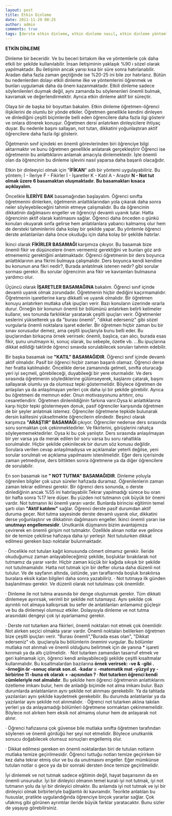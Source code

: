 ```yaml
---
layout: post
title: Etkin Dinleme
date: 2011-11-29 00:25
author: admin
comments: true
tags: [derste etkin dinleme, etkin dinleme nasıl, etkin dinleme yöntemleri, Rehberlik ]
---
```

<strong>ETKİN DİNLEME</strong>

Dinleme bir beceridir. Ve bu beceri birtakım ilke ve yöntemlerle çok daha etkili bir şekilde kullanılabilir. İnsan iletişiminin yaklaşık %90 ı sözel olarak yapılmaktadır. Bu iletişinin ancak yarısı kısa bir süre sonra hatırlanabilir. Aradan daha fazla zaman geçtiğinde ise %20-25 ini bile zor hatırlarız. Bütün bu nedenlerden dolayı etkili dinleme ilke ve yöntemlerini öğrenmek ve bunları uygulamak daha da önem kazanmaktadır.
Etkili dinleme sadece söylenilenleri duymak değil, aynı zamanda bu söylenenleri önemli bulmak, kavramak ve değerlendirmektir. Ayrıca etkin dinleme aktif bir süreçtir.

Olaya bir de başka bir boyuttan bakalım. Etkin dinleme öğretmen-öğrenci ilişkilerini de olumlu bir yönde etkiler. Öğretmen genellikle kendini dinleyen ve dinlediğini çeşitli biçimlerde belli eden öğrencilere daha fazla ilgi gösterir ve onlara dönerek konuşur. Öğretmen dersi anlatırken dinleyicilere ihtiyaç duyar. Bu nedenle başını sallayan, not tutan, dikkatini yoğunlaştıran aktif öğrencilere daha fazla ilgi gösterir.

Öğetmenin sınıf içindeki en önemli görevlerinden biri öğrenciye bilgi aktarmaktır ve bunu öğretmen genellikle anlatarak gerçekleştirir Öğrenci ise öğretmenin bu anlattıklarını anlamak amacıyla dinlemektedir. İşte önemli olan da öğrencinin bu dinleme işlevini nasıl yaparsa daha başarılı olacağıdır.

Etkin bir dinleeyici olmak için "<strong>İFİKAN</strong>" adlı bir yöntemi uygulayabiliriz.
Bu yöntem;
İ - İleriye
F - Fikirler
İ - İşaretler
K - Katıl
A - Araştır
<strong>N - Not tut olmak üzere 6 basamaktan oluşmaktadır.</strong>
<strong>Bu basamakları kısaca açıklayalım.</strong>

Öncelikle <strong>İLERİYE BAK </strong>basamağından başlayalım. Öğrenci sınıfta öğretmenini dinlerken, öğetmenin anlattıklarından yola çıkarak daha sonra neler söyleyebileceğini tahmin etmeye çalışmalıdır. Bu da öğrencinin dikkatinin dağılmasını engeller ve öğrenciyi devamlı uyanık tutar. Hatta öğrencinin aktif olarak katılmasını sağlar. Öğrenci daha önceden o günkü konuları okuyarak sınfa gelirse hem anlatılanlara yabancı kalmamış olur hem de dersteki tahminlerini daha kolay bir şekilde yapar. Bu yöntemle öğrenci derste anlatılanları daha önce okuduğu için daha kolay bir şekilde hatırlar.

İkinci olarak <strong>FİKİRLER BASAMAĞI </strong>karşımıza çıkıyor. Bu basamak bize önemli fikir ve düşüncelere önem vermemiz gerektiğini ve bunları göz ardı etmememiz gerektiğini anlatmaktadır. Öğrenci öğretmenin bir ders boyunca anlattıklarının ana fikrini bulmaya çalışmalıdır. Ders boyunca kendi kendine bu konunun ana fikri nedir?, Burada anlatılmak istenen nedir? gibi sorular sorması gerekir. Bu sorular öğrencinin ana fikir ve kavramları bulmasına yardımcı olur.

Üçüncü olarak <strong>İŞARETLER BASAMAĞINA </strong>bakalım. Öğrenci sınıf içinde devamlı uyanık olmak zorundadır. Öğretmenin hiçbir dediğini kaçırmamalıdır. Öğretmenin işaretlerine karşı dikkatli ve uyanık olmalıdır. Bir öğretmen konuyu anlatırken mutlaka ufak ipuçları verir. Bazı konuların üzerinde ısrarla durur. Örneğin bir konunun önemli bir bölümünü anlatırken belirli kelimeler kullanır, ses tonunda farklılıklar yaratarak çeşitli ipuçları verir. Öğretmenler seslerini yükselterek ya da "burası önemli", "dikkat ederseniz" gibi sözel vurgularla önemli noktalara işaret ederler. Bir öğretmen hiçbir zaman bu bir sınav sorusudur demez, ama çeşitli ipuçlarıyla bunu belli eder. Bu ipuçlarından birkaçına örnek verirsek: önemli, başlıca, can alıcı, burada esas fikir, şunu unutmayın ki, sonuç olarak, bu sebeple, özetle vb. ...Bu ipuçlarına dikkat edildiği taktirde öğrenci sınavda sorulabilecek soruları tahmin edebilir.

Bir başka basamak ise <strong>"KATIL" BASAMAĞIDIR</strong>. Öğrenci sınıf içinde devamlı aktif olmalıdır. Pasif bir öğrenci hiçbir zaman başarılı olamaz. Öğrenci derse her fıratta katılmalıdır. Öncelikle derse zamanında gelmeli, sınıfta oturacağı yeri iyi seçmeli, görebileceği, duyabileeği bir yere oturmalıdır. Ve ders sırasında öğretmenin söylediklerine gülümseyerek, kaşlarını çatarak, başını sallayarak olumlu ya da olumsuz tepki göstermelidir. Böylece öğretmen de anlaşılan ya da anlaşılmayan yerleri çok daha iyi bir şekilde görebilir. Ayrıca bu öğretmeni de memnun eder. Onun motivasyonunu artıtırır, onu cesaretlendirir. Öğretmen dinlenildiğinin farkına varır.Oysa ki anlattıklarına karşı hiçbir tepki göstermeyen donuk, pasif öğrenciler karşısında öğretmen de bir şeyler anlatmak istemez. Öğrenciler öğretmene tepkide bulunarak dersin kalitesini yükseltmekte öğrencilerin elindedir. Beşinci olarak karşımıza <strong>"ARAŞTIR" BASAMAĞI </strong>çıkıyor. Öğrenciler nedense ders sırasında soru sormaktan çok çekinmektedirler. Ve fikirlerini, görüşlerini rahatça söyleyememektedirler. Oysa ki bu çok yanlıştır. Ders sırasında anlaşılmayan bir yer varsa ya da merak edilen bir soru varsa bu soru rahatlıkla sorulmalıdır. Hiçbir şekilde çekinilecek bir durum söz konusu değildir. Sorulara verilen cevap anlaşılmadıysa ve açıklamalar yeterli değilse, yeni sorular sorulmalı ve açıklama yapılmasmı istenilmelidir. Eğer ders içerisinde zaman yetmediyse, ders bittikten sonra öğretmene ya da diğer öğrencilere de sorulabilir.

En son basamak ise <strong>" NOT TUTMA" BASAMAĞIDIR</strong>. Dinleme yoluyla öğrenilen bilgiler çok uzun süreler hafızada duramaz. Öğrenilenlerin zaman zaman tekrar edilmesi gerekir. Bir öğrenci ders sonunda, o derste dinlediğinin ancak %55 ini hatırlayabilir.Tekrar yapılmadığı sürece bu oran bir hafta sonra %17 lere düşer. Bu yüzden not tutmanın çok büyük bir önemi vardır. Not tutmanın iki önemli yararı vardır. Bunlarda birincisi eğitimin temel şartı olan <strong>"Aktif katılımı"</strong> sağlar. Öğrenci derste pasif durumdan aktif duruma geçer. Not tutma sayesinde derste devamlı uyanık olur, dikkatini derse yoğunlaştırır ve dikkatinin dağılmasını engeller. İkinci önemli yararı ise <strong>unutmayı engellemesidir</strong>. Unutkanlık düşmanını bizim avantajımıza çevirerek en önemli girişim not tutmaktır. Özellikle alınan notlar eve gelince bir de temize çekilirse hafızaya daha iyi yerleşir.
Not tutulurken dikkat edilmesi gereken bazı noktalar bulunmaktadır.

· Öncelikle not tutulan kağıt konusunda cömert olmamız gerekir. İleride okuduğumuz zaman anlayabileceğimiz şekilde, boşluklar bırakılarak not tutmamız da yarar vardır. Hiçbir zaman küçük bir kağıda sıkışık bir şekilde not tutulmamalıdır. Hatta not tutmak için bir defter olursa daha düzenli not tutulur. Ve de sayfanın altında, üstünde, yan taraflarında boşluk bırakılırsa buralara eksik kalan bilgileri daha sonra yazabiliriz.
· Not tutmaya ilk günden başlanılması gerekir. Ve düzenli olarak not tutulması çok önemlidir.

· Dinleme ile not tutma arasında bir denge oluşturmak gerekir. Tüm dikkati dinlemeye ayırırsak, verimli bir şekilde not tutamayız. Aynı şekilde çok ayrıntılı not almaya kalkışırsak bu sefer de anlatılanları anlamamız güçleşir ve bu da dinlemeyi olumsuz etkiler. Dolayısıyla dinleme ve not tutma arasındaki dengeyi çok iyi ayarlamamız gerekir.

· Derste not tutarken ana fikirleri, önemli noktaları not etmek çok önemlidir. Not alırken seçici olmakta yarar vardır. Önemli noktaları belilerken öğretmen bize çeşitli ipuçları verir. "Burası önemli","Burada esas olan", "Dikkat ederseniz" vb. ipuçlarıyla bu bölümlerin önemini vurgular. Bu bölümler mutlaka not alınmalı ve önemli olduğunu belirtmek için de yanına * işareti konmalı ya da altı çizilmelidir.
· Not tutarken zamandan tasarruf etmek ve geri kalmamak için, öğrenci kendi anlayabileceği şekilde çeşitli kısaltmalar kullanmalıdır. Bu kısaltmalardan bazılarına <strong>örnek verirsek:
-ve &amp;
-gibi .
-örneğin ör
-sonuç olarak son.ol.
-kadar =
-matematik mat
-yüzyıl yy
-birbirine 11
-buna ek olarak +
-açısından ?
· Not tutarken öğrenci kendi cümleleriyle not almalıdır</strong>. Bu şekilde hem öğrenci öğretmenin anlattıklarını özetleme imkanı bulur, hem de anladığı biçimde not alma imkanı bulur. Bazı durumlarda anlatılanların aynı şekilde not alınması gerekebilir. Ya da tahtada yazılanları aynı şekilde kaydetmek gerekebilir. Bu durumda anlatılanlar ya da yazılanlar aynı şekilde not alınmalıdır.
· Öğrenci not tutarken aklına takılan yerleri ya da anlayamadığı bölümleri öğretmene sormaktan çekinmemelidir. Böylece not alırken hem eksik not almamış olunur hem de anlayarak not alınır.

· Öğrenci hafızasına çok güvense bile mutlaka sınıfta öğretmen tarafından söylenen ve önemli gördüğü her şeyi not etmelidir. Böylece unutkanlık sonucu doğabilecek olumsuz sonuçları engellemiş olur.

· Dikkat edilmesi gereken en önemli noktalardan biri de tutulan notların mutlaka temize geçirilmesidir. Öğrenci tuttuğu notları temize geçirirken bir kez daha tekrar etmiş olur ve bu da unutmasını engeller. Eğer mümkünse tutulan notlar o gece ya da bir sonraki dersten önce temize geçirilmelidir.

İyi dinlemek ve not tutmak sadece eğitimin değil, hayat başarısının da en önemli unsurudur. İyi bir dinleyici olmanın temel kuralı iyi not tutmak, iyi not tutmanın yolu da iyi bir dinleyici olmaktır. Bu anlamda iyi not tutmak ve iyi bir dinleyici olmak birbirleriyle bağlantılı iki kavramdır.
Teorikte anlatılan bu hususlar, pratikte uygulandığında öğrenciye birçok yararlar sağlar. Çok ufakmış gibi görünen ayrıntılar ileride büyük farklar yaratacaktır. Bunu sizler de yaşayıp görebilirsiniz.
